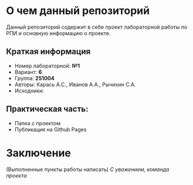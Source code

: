# О чем данный репозиторий
Данный репозиторий содержит в себе проект лабораторной работы по РПИ и основную информацию о проекте.
## Краткая информация
- Номер лабораторной: **№1**
- Вариант: **6**
- Группа: **251004**
- Авторы: Карась А.С., Иванов А.А., Рычихин С.А.
- Исходники:
## Практическая часть: 
- Папка с проектом
- Публикация на Github Pages
# Заключение
(Выполненные пункты работы написать)
*С уважением, команда проекта*